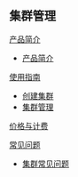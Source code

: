 ## 集群管理

[产品简介]()
 
  * [产品简介](容器服务/集群管理/产品简介/产品简介.md)

[使用指南]()

  * [创建集群](容器服务/集群管理/使用指南/创建集群.md)
  * [集群管理](容器服务/集群管理/使用指南/集群管理.md)

[价格与计费](容器服务/服务管理/价格与计费.md)

[常见问题]()
  * [集群常见问题](容器服务/集群管理/常见问题/集群常见问题.md)